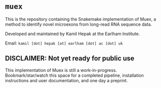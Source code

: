 # `muex`

This is the repository containing the Snakemake implementation of Muex, a method to identify novel microexons from long-read RNA sequence data.

Developed and maintained by Kamil Hepak at the Earlham Institute.

Email:
`kamil [dot] hepak [at] earlham [dot] ac [dot] uk`

## DISCLAIMER: Not yet ready for public use

This implementation of Muex is still a work-in-progress. Bookmark/star/watch this space for a completed pipeline, installation instructions and user documentation, and one day a preprint.